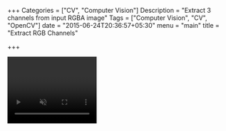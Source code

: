 +++
Categories = ["CV", "Computer Vision"]
Description = "Extract 3 channels from input RGBA image"
Tags = ["Computer Vision", "CV", "OpenCV"]
date = "2015-06-24T20:36:57+05:30"
menu = "main"
title = "Extract RGB Channels"

+++

<script src="/scripts/cv/tracking-min.js"></script>
<video id="myVideo" width="200" height="150" preload autoplay loop muted></video><br>
<canvas id="channelR" class = "outputchannel" width="200" height="150"></canvas>
<canvas id="channelG" class = "outputchannel" width="200" height="150"></canvas>
<canvas id="channelB" class = "outputchannel" width="200" height="150"></canvas>

<script>
    canvasR = document.getElementById('channelR');
    canvasG = document.getElementById('channelG');
    canvasB = document.getElementById('channelB');

    contextR = canvasR.getContext('2d');
    contextG = canvasG.getContext('2d');
    contextB = canvasB.getContext('2d');

    imageDataR = contextR.createImageData(canvasR.width, canvasR.height);
    imageDataG = contextG.createImageData(canvasG.width, canvasG.height);
    imageDataB = contextB.createImageData(canvasB.width, canvasB.height);

    tracking.MyTracker = function() {
        tracking.MyTracker.base(this, 'constructor');
    }
    tracking.inherits(tracking.MyTracker, tracking.Tracker);

    tracking.MyTracker.prototype.track = function(pixels, width, height) {
        // Your tracking logic here
        pixelsRed = new Uint8Array(pixels.length);
        pixelsGreen = new Uint8Array(pixels.length);
        pixelsBlue = new Uint8Array(pixels.length);

        height = canvasR.height
        width = canvasR.width
        for (i = 0; i < width; i++) {
            for (j = 0; j < height; j++) {
                index = (i + j * width) * 4;
                pixelsRed[index + 0] = pixels[index + 0];
                pixelsGreen[index + 1] = pixels[index + 1];
                pixelsBlue[index + 2] = pixels[index + 2];
            }
        }

        this.emit('track', {
            channel: {
            	red: pixelsRed,
            	green: pixelsGreen,
            	blue: pixelsBlue
            }
        });
    }

    var myTracker = new tracking.MyTracker()
    myTracker.on('track', function(event) {
        height = canvasR.height
        width = canvasR.width
        for (i = 0; i < width; i++){
            for (j = 0; j < height; j++) {
                index = (i + j * width) * 4;
                imageDataR.data[index + 0] = event.channel.red[index + 0];
                imageDataG.data[index + 1] = event.channel.green[index + 1];
                imageDataB.data[index + 2] = event.channel.blue[index + 2];

                imageDataR.data[index + 3] = 255;
                imageDataG.data[index + 3] = 255;
                imageDataB.data[index + 3] = 255;

            }
        }
        contextR.putImageData(imageDataR, 0, 0);
        contextG.putImageData(imageDataG, 0, 0);
        contextB.putImageData(imageDataB, 0, 0);

    })
    window.onload = function() {
        // note here that 'camera' is set to true, I believe this tells tracking.js to use
        // the webcam.
        tracking.track('#myVideo', myTracker, {
            camera: true
        });
  }
</script>

<style type="text/css">
	.outputchannel {
		display: inline-block;
	}
</style>